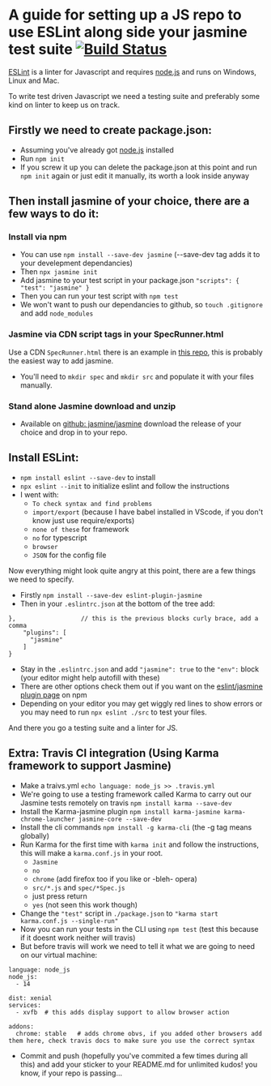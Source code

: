  # A guide for setting up a JS repo to use ESLint along side your jasmine test suite [![Build Status](https://travis-ci.com/StuBehan/npm-eslint-jasmine-guide.svg?branch=main)](https://travis-ci.com/StuBehan/npm-eslint-jasmine-guide)

[ESLint](https://eslint.org/) is a linter for Javascript and requires [node.js](http://nodejs.org/) and runs on Windows, Linux and Mac.  

To write test driven Javascript we need a testing suite and preferably some kind on linter to keep us on track. 

## Firstly we need to create package.json:

- Assuming you've already got [node.js](http://nodejs.org/) installed
- Run `npm init`
- If you screw it up you can delete the package.json at this point and run `npm init` again or just edit it manually, its worth a look inside anyway

## Then install jasmine of your choice, there are a few ways to do it:

### Install via npm
- You can use `npm install --save-dev jasmine` (--save-dev tag adds it to your develepment dependancies)
- Then `npx jasmine init`
- Add jasmine to your test script in your package.json `"scripts": { "test": "jasmine" }`
- Then you can run your test script with `npm test`
- We won't want to push our dependancies to github, so `touch .gitignore` and add `node_modules`

### Jasmine via CDN script tags in your SpecRunner.html

Use a CDN `SpecRunner.html` there is an example in [this repo](https://github.com/StuBehan/npm-eslint-jasmine-guide/blob/main/SpecRunner.html), this is probably the easiest way to add jasmine.
- You'll need to `mkdir spec` and `mkdir src` and populate it with your files manually.

### Stand alone Jasmine download and unzip

- Available on [github: jasmine/jasmine](https://github.com/jasmine/jasmine/releases) download the release of your choice and drop in to your repo.

## Install ESLint:

- `npm install eslint --save-dev` to install 
- `npx eslint --init` to initialize eslint and follow the instructions
- I went with: 
  - `To check syntax and find problems`
  - `import/export` (because I have babel installed in VScode, if you don't know just use require/exports)
  - `none of these` for framework
  - `no` for typescript
  - `browser`
  - `JSON` for the config file

Now everything might look quite angry at this point, there are a few things we need to specify.

- Firstly `npm install --save-dev eslint-plugin-jasmine`
- Then in your `.eslintrc.json` at the bottom of the tree add:
```
},                  // this is the previous blocks curly brace, add a comma
    "plugins": [
      "jasmine"
    ]
}
```
- Stay in the `.eslintrc.json` and add `"jasmine": true` to the `"env":` block (your editor might help autofill with these)
- There are other options check them out if you want on the [eslint/jasmine plugin page](https://www.npmjs.com/package/eslint-plugin-jasmine) on npm
- Depending on your editor you may get wiggly red lines to show errors or you may need to run `npx eslint ./src` to test your files.

And there you go a testing suite and a linter for JS.

## Extra: Travis CI integration (Using Karma framework to support Jasmine)

- Make a traivs.yml `echo language: node_js >> .travis.yml`
- We're going to use a testing framework called Karma to carry out our Jasmine tests remotely on travis `npm install karma --save-dev`
- Install the Karma-jasmine plugin `npm install karma-jasmine karma-chrome-launcher jasmine-core --save-dev`
- Install the cli commands `npm install -g karma-cli` (the -g tag means globally)
- Run Karma for the first time with `karma init` and follow the instructions, this will make a `karma.conf.js` in your root.
  - `Jasmine`
  - `no`
  - `chrome` (add firefox too if you like or -bleh- opera)
  - `src/*.js` and `spec/*Spec.js`
  - just press return
  - `yes` (not seen this work though)
- Change the `"test"` script in `./package.json` to `"karma start karma.conf.js --single-run"`
- Now you can run your tests in the CLI using `npm test` (test this because if it doesnt work neither will travis)
- But before travis will work we need to tell it what we are going to need on our virtual machine:
```
language: node_js 
node_js:
  - 14

dist: xenial
services:
  - xvfb  # this adds display support to allow browser action

addons:
  chrome: stable   # adds chrome obvs, if you added other browsers add them here, check travis docs to make sure you use the correct syntax
```

- Commit and push (hopefully you've commited a few times during all this) and add your sticker to  your README.md for unlimited kudos! you know, if your repo is passing...
